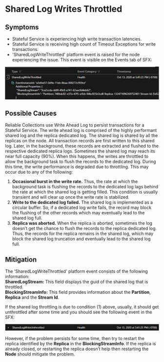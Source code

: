 # Shared Log Writes Throttled

## Symptoms

- Stateful Service is experiencing high write transaction latencies.
- Stateful Service is receiving high count of Timeout Exceptions for write transactions.
- 'SharedLogWriteThrottled' platform event is raised for the node experiencing the issue. This event is visible on the Events tab of SFX:

![SharedLogWriteThrottled Event](../media/SharedLogWriteThrottled.png)


## Possible Causes

Reliable Collections use Write Ahead Log to persist transactions for a Stateful Service. The write ahead log is comprised of the highly performant shared log and the replica dedicated log. The shared log is shared by all the replicas on the node. All transaction records are first written to this shared log. Later, in the background, these records are extracted and flushed to the respective dedicated replica logs.
Sometimes the shared log may reach its near full capacity (90%). When this happens, the writes are throttled to allow the background task to flush the records to the dedicated log. During this time, the write performance is degraded due to throttling.
This may occur due to any of the following:
1.	**Occasional burst in the write rate.** Thus, the rate at which the background task is flushing the records to the dedicated log lags behind the rate at which the shared log is getting filled. This condition is usually transient and will clear up once the write rate is stabilized.
2.	**Write to the dedicated log failed.** The shared log is implemented as a circular buffer. So, if a dedicated log write fails, the record may block the flushing of the other records which may eventually lead to the shared log full.
3.	**Replica was aborted.** When the replica is aborted, sometimes the log doesn’t get the chance to flush the records to the replica dedicated log. Thus, the records for the replica remains in the shared log, which may block the shared log truncation and eventually lead to the shared log full.

## Mitigation

The 'SharedLogWriteThrottled' platform event consists of the following information:<br>
**SharedLogStream:** This field displays the guid of the shared log that is throttled.<br>
**BlockingStreamInfo:** This field provides information about the **Partition**, **Replica** and the **Stream Id**.

If the shared log throttling is due to condition (1) above, usually, it should get unthrottled after some time and you should see the following event in the SFX:

![SharedLogWriteUnthrottled Event](../media/SharedLogWriteUnthrottled.png)

However, if the problem persists for some time, then try to restart the replica identified by the **Replica** in the **BlockingStreamInfo**. If the replica is already closed, or restarting the replica doesn’t help then restarting the **Node** should mitigate the problem.

